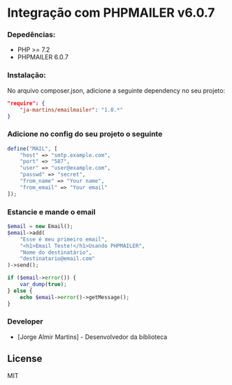 # Integração com PHPMAILER v6.0.7

### Depedências:
* PHP >= 7.2
* PHPMAILER 6.0.7



### Instalação:

No arquivo composer.json, adicione a seguinte dependency no seu projeto:

```json
"require": {
    "ja-martins/emailmailer": "1.0.*"
}
```



### Adicione no config do seu projeto o seguinte

```php
define("MAIL", [
    "host" => "smtp.example.com",
    "port" => "587",
    "user" => "user@example.com",
    "passwd" => "secret",
    "from_name" => "Your name",
    "from_email" => "Your email"
]);
```



### Estancie e mande o email

```php
$email = new Email();
$email->add(
    "Esse é meu primeiro email", 
    "<h1>Email Teste!</h1>Usando PHPMAILER", 
    "Nome do destinatário", 
    "destinatario@email.com"
)->send();

if ($email->error()) {
    var_dump(true);
} else {
    echo $email->error()->getMessage();
}
```



### Developer
* [Jorge Almir Martins] - Desenvolvedor da bíblioteca

License
----

MIT
